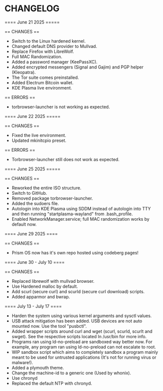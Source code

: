 CHANGELOG
=========

==== June 21 2025 =====

== CHANGES ==
* Switch to the Linux hardened kernel.
* Changed default DNS provider to Mullvad.
* Replace Firefox with LibreWolf.
* Full MAC Randomization.
* Added a password manager (KeePassXC).
* Added encrypted messengers (Signal and Gajim) and PGP helper (Kleopatra).
* The Tor suite comes preinstalled.
* Added Electrum Bitcoin wallet.
* KDE Plasma live environment.

== ERRORS ==
* torbrowser-launcher is not working as expected.


==== June 22 2025 =====

== CHANGES ==
* Fixed the live environment.
* Updated mkinitcpio preset.

== ERRORS ==
* Torbrowser-launcher still does not work as expected.


==== June 25 2025 =====

== CHANGES ==
* Reworked the entire ISO structure.
* Switch to GitHub.
* Removed package torbrowser-launcher.
* Added the sudoers file.
* Autologin into KDE Plasma using SDDM instead of autologin into TTY and then running "startplasma-wayland" from .bash_profile.
* Enabled NetworkManager.service; full MAC randomization works by default now.

==== June 29 2025 ====

== CHANGES ==
* Prism OS now has it's own repo hosted using codeberg pages!

==== June 30 - July 10 ====

== CHANGES ==
* Replaced librewolf with mullvad browser.
* Use Hardened malloc by default.
* Add scurl (secure curl) and scurld (secure curl download) scripts.
* Added apparmor and bwrap.


==== July 13 - July 17 ====
* Harden the system using various kernel arguments and sysctl values.
* USB attack mitigation has been added. USB devices are not auto mounted now. Use the tool "pusbctl".
* Added wrapper scripts around curl and wget (scurl, scurld, scurlt and swget). See the respective scripts located In /usr/bin for more info.
* Programs ran using ld-no-preload are sandboxed way better now. For example, any program ran using ld-no-preload can not escalate to root.
* WIP sandbox script which aims to completely sandbox a program mainly meant to be used for untrusted applications (It's not for running virus or malware!).
* Added a plymouth theme.
* Change the machine-id to a generic one (Used by whonix).
* Use chronyd 
* Replaced the default NTP with chronyd.
